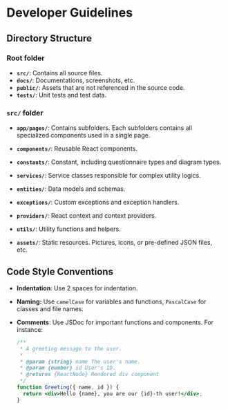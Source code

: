 # Developer Guidelines

## Directory Structure

### Root folder

- **`src/`**: Contains all source files.
- **`docs/`**: Documentations, screenshots, etc.
- **`public/`**: Assets that are not referenced in the source code.
- **`tests/`**: Unit tests and test data.

### `src/` folder

- **`app/pages/`**: Contains subfolders. Each subfolders contains all specialized components used in a single page.
- **`components/`**: Reusable React components.

- **`constants/`**: Constant, including questionnaire types and diagram types.

- **`services/`**: Service classes responsible for complex utility logics.
- **`entities/`**: Data models and schemas.
- **`exceptions/`**: Custom exceptions and exception handlers.
- **`providers/`**: React context and context providers.
- **`utils/`**: Utility functions and helpers.
- **`assets/`**: Static resources. Pictures, icons, or pre-defined JSON files, etc.

## Code Style Conventions

- **Indentation**: Use 2 spaces for indentation.

- **Naming:** Use `camelCase` for variables and functions, `PascalCase` for classes and file names.

- **Comments**: Use JSDoc for important functions and components. For instance:

  ```jsx
  /**
   * A greeting message to the user.
   *
   * @param {string} name The user's name.
   * @param {number} id User's ID.
   * @returns {ReactNode} Rendered div component
   */
  function Greeting({ name, id }) {
    return <div>Hello {name}, you are our {id}-th user!</div>;
  }
  ```

  